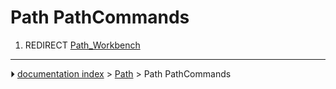 # Path PathCommands
1.  REDIRECT [Path_Workbench](Path_Workbench.md)



---
⏵ [documentation index](../README.md) > [Path](Path_Workbench.md) > Path PathCommands
